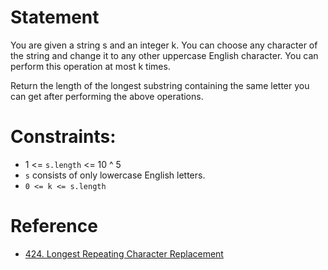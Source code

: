 # Statement

You are given a string s and an integer k. You can choose any character of the string and change it to any other uppercase English character. You can perform this operation at most k times.

Return the length of the longest substring containing the same letter you can get after performing the above operations.

# Constraints:

- 1 <= `s.length` <= 10 ^ 5
- `s` consists of only lowercase English letters.
- `0 <= k <= s.length`

# Reference

- [424. Longest Repeating Character Replacement](https://leetcode.com/problems/longest-repeating-character-replacement/description/)
